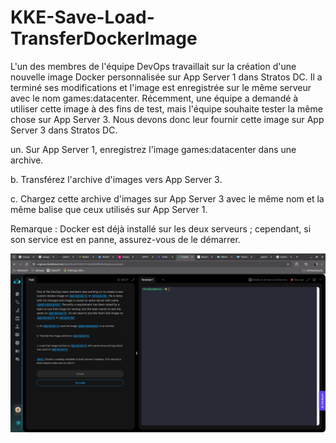 # KKE-Save-Load-TransferDockerImage


L'un des membres de l'équipe DevOps travaillait sur la création d'une nouvelle image Docker personnalisée sur App Server 1 dans Stratos DC. Il a terminé ses modifications et l'image est enregistrée sur le même serveur avec le nom games:datacenter. Récemment, une équipe a demandé à utiliser cette image à des fins de test, mais l'équipe souhaite tester la même chose sur App Server 3. Nous devons donc leur fournir cette image sur App Server 3 dans Stratos DC.


un. Sur App Server 1, enregistrez l'image games:datacenter dans une archive.


b. Transférez l'archive d'images vers App Server 3.


c. Chargez cette archive d'images sur App Server 3 avec le même nom et la même balise que ceux utilisés sur App Server 1.


Remarque : Docker est déjà installé sur les deux serveurs ; cependant, si son service est en panne, assurez-vous de le démarrer.


![Capture d'écran de l'application](images/screenshot.png)


